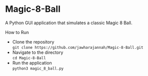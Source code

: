 # Magic-8-Ball
A Python GUI application that simulates a classic Magic 8 Ball.


How to Run  
- Clone the repository   
  ```git clone https://github.com/jawharajannah/Magic-8-Ball.git```  
- Navigate to the directory    
  ```cd Magic-8-Ball```  
- Run the application  
  ```python3 magic_8_ball.py```  
